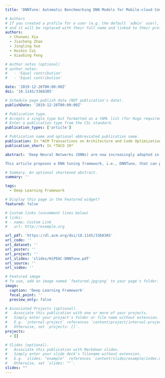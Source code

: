 ```yaml
---
title: 'DNNTune: Automatic Benchmarking DNN Models for Mobile-cloud Computing'

# Authors
# If you created a profile for a user (e.g. the default `admin` user), write the username (folder name) here
# and it will be replaced with their full name and linked to their profile.
authors:
  - Chunwei Xia
  - Jiacheng Zhao
  - Jingling Xue
  - Huimin Cui
  - Xiaobing Feng

# Author notes (optional)
# author_notes:
#   - 'Equal contribution'
#   - 'Equal contribution'

date: '2019-12-26T00:00:00Z'
doi: '10.1145/3368305'

# Schedule page publish date (NOT publication's date).
publishDate: '2019-12-26T00:00:00Z'

# Publication type.
# Accepts a single type but formatted as a YAML list (for Hugo requirements).
# Enter a publication type from the CSL standard.
publication_types: ['article']

# Publication name and optional abbreviated publication name.
publication: In *ACM Transactions on Architecture and Code Optimization*
publication_short: In *TACO 19*

abstract: 'Deep Neural Networks (DNNs) are now increasingly adopted in a variety of Artificial Intelligence (AI) applications. Meantime, more and more DNNs are moving from cloud to the mobile devices, as emerging AI chips are integrated into mobiles. Therefore, the DNN models can be deployed in the cloud, on the mobile devices, or even mobile-cloud coordinate processing, making it a big challenge to select an optimal deployment strategy under specific objectives.

This article proposes a DNN tuning framework, i.e., DNNTune, that can provide layer-wise behavior analysis across a number of platforms. Using DNNTune, this article further selects 13 representative DNN models, including CNN, LSTM, and MLP, and three mobile devices ranging from low-end to high-end, and two AI accelerator chips to characterize the DNN models on these devices to further assist users finding opportunities for mobile-cloud coordinate computing. Our experimental results demonstrate that DNNTune can find a coordinated deployment achieving up to 1.66× speedup and 15× energy saving comparing with mobile-only and cloud-only deployment.'

# Summary. An optional shortened abstract.
summary: ''

tags:
  - Deep Learning Framework

# Display this page in the Featured widget?
featured: false

# Custom links (uncomment lines below)
# links:
# - name: Custom Link
#   url: http://example.org

url_pdf: 'https://dl.acm.org/doi/10.1145/3368305'
url_code: ''
url_dataset: ''
url_poster: ''
url_project: ''
url_slides: 'slides/HiPEAC-DNNTune.pdf'
url_source: ''
url_video: ''

# Featured image
# To use, add an image named `featured.jpg/png` to your page's folder.
image:
  caption: 'Deep Learning Framework'
  focal_point: ''
  preview_only: false

# Associated Projects (optional).
#   Associate this publication with one or more of your projects.
#   Simply enter your project's folder or file name without extension.
#   E.g. `internal-project` references `content/project/internal-project/index.md`.
#   Otherwise, set `projects: []`.
projects:
  - []

# Slides (optional).
#   Associate this publication with Markdown slides.
#   Simply enter your slide deck's filename without extension.
#   E.g. `slides: "example"` references `content/slides/example/index.md`.
#   Otherwise, set `slides: ""`.
slides: ""
---
```


<!-- {{% callout note %}}
Click the _Cite_ button above to demo the feature to enable visitors to import publication metadata into their reference management software.
{{% /callout %}}

{{% callout note %}}
Create your slides in Markdown - click the _Slides_ button to check out the example.
{{% /callout %}}

Add the publication's **full text** or **supplementary notes** here. You can use rich formatting such as including [code, math, and images](https://docs.hugoblox.com/content/writing-markdown-latex/). -->
